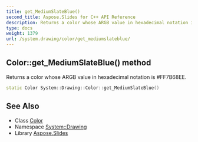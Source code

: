 ```yaml
---
title: get_MediumSlateBlue()
second_title: Aspose.Slides for C++ API Reference
description: Returns a color whose ARGB value in hexadecimal notation is #FF7B68EE.
type: docs
weight: 1379
url: /system.drawing/color/get_mediumslateblue/
---
```

## Color::get_MediumSlateBlue() method


Returns a color whose ARGB value in hexadecimal notation is #FF7B68EE.

```cpp
static Color System::Drawing::Color::get_MediumSlateBlue()
```

## See Also

* Class [Color](../)
* Namespace [System::Drawing](../../)
* Library [Aspose.Slides](../../../)